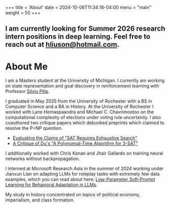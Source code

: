 +++
title = 'About'
date = 2024-10-06T11:34:16-04:00
menu = "main"
weight = 50
+++

I am currently looking for Summer 2026 research intern positions in deep learning. Feel free to reach out at [hliuson@hotmail.com](mailto:hliuson@hotmail.com).
---
# About Me
I am a Masters student at the University of Michigan. I currently am working on state representation and goal discovery in reinforcement learning with Professor [Silviu Pitis](https://silviupitis.com/).

I graduated in May 2025 from the University of Rochester with a BS in Computer Science and a BA in History. At the University of Rochester I worked with Lane Hemaspaandra and Michael C. Chavrimootoo on the computational complexity of elections under voting rule uncertainty. I also coauthored two critique papers which debunked preprints which claimed to resolve the P=NP question.
 - [Evaluating the Claims of "SAT Requires Exhaustive Search"](/posts/xu-zhou-critique)
 - [A Critique of Du's "A Polynomial-Time Algorithm for 3-SAT"](/posts/du-3sat-critique)

I additionally worked with Chris Kanan and Jhair Gallardo on training neural networks without backpropagation.

I interned at Microsoft Research Asia in the summer of 2024 working under Jianxun Lian on adapting LLMs for roleplay tasks with extremely few data examples, which you can read about here: [Low-Parameter Soft-Prompt Learning for Behavioral Adaptation in LLMs](/posts/low-param-soft-prompt/). 

My study in history concentrated on topics of political economy, imperialism, and class formation.